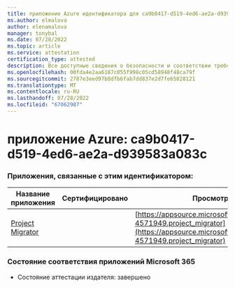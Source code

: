 ```yaml
---
title: приложение Azure идентификатора для ca9b0417-d519-4ed6-ae2a-d939583a083c
ms.author: elmalova
author: elenamalova
manager: tonybal
ms.date: 07/28/2022
ms.topic: article
ms.service: attestation
certification_type: attested
description: Все доступные сведения о безопасности и соответствии требованиям для ca9b0417-d519-4ed6-ae2a-d939583a083c.
ms.openlocfilehash: 00fda4e2aa6187c055f998c05cd58948f48ca79f
ms.sourcegitcommit: 2787e3eed97b8dfb6fab7dd837e2d7fe65828121
ms.translationtype: MT
ms.contentlocale: ru-RU
ms.lasthandoff: 07/28/2022
ms.locfileid: "67062987"
---
```

# <a name="azure-app-id-ca9b0417-d519-4ed6-ae2a-d939583a083c"></a>приложение Azure: ca9b0417-d519-4ed6-ae2a-d939583a083c


### <a name="apps-associated-with-this-id"></a>Приложения, связанные с этим идентификатором:
| **Название приложения** | **Сертифицировано** | **Просмотр в AppSource** |
|--------------|---------------|-----------------------|
| [Project Migrator](../forward/fluentpro-4571949.project_migrator.md) |  | [https://appsource.microsoft.com/product/office/fluentpro-4571949.project_migrator](https://appsource.microsoft.com/product/office/fluentpro-4571949.project_migrator) |

### <a name="microsoft-365-app-compliance-status"></a>Состояние соответствия приложений Microsoft 365
- Состояние аттестации издателя: завершено

